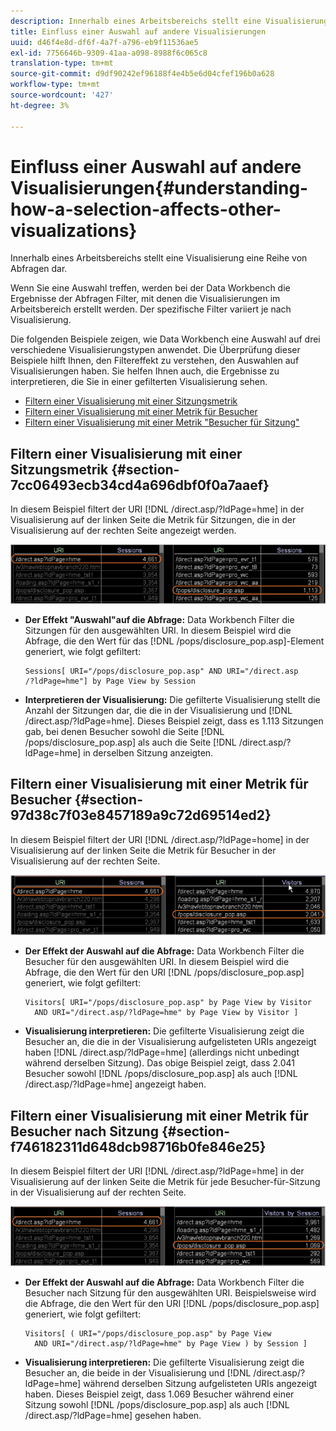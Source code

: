 ```yaml
---
description: Innerhalb eines Arbeitsbereichs stellt eine Visualisierung eine Reihe von Abfragen dar.
title: Einfluss einer Auswahl auf andere Visualisierungen
uuid: d46f4e8d-df6f-4a7f-a796-eb9f11536ae5
exl-id: 7756646b-9309-41aa-a098-8988f6c065c8
translation-type: tm+mt
source-git-commit: d9df90242ef96188f4e4b5e6d04cfef196b0a628
workflow-type: tm+mt
source-wordcount: '427'
ht-degree: 3%

---
```


# Einfluss einer Auswahl auf andere Visualisierungen{#understanding-how-a-selection-affects-other-visualizations}

Innerhalb eines Arbeitsbereichs stellt eine Visualisierung eine Reihe von Abfragen dar.

Wenn Sie eine Auswahl treffen, werden bei der Data Workbench die Ergebnisse der Abfragen Filter, mit denen die Visualisierungen im Arbeitsbereich erstellt werden. Der spezifische Filter variiert je nach Visualisierung.

Die folgenden Beispiele zeigen, wie Data Workbench eine Auswahl auf drei verschiedene Visualisierungstypen anwendet. Die Überprüfung dieser Beispiele hilft Ihnen, den Filtereffekt zu verstehen, den Auswahlen auf Visualisierungen haben. Sie helfen Ihnen auch, die Ergebnisse zu interpretieren, die Sie in einer gefilterten Visualisierung sehen.

* [Filtern einer Visualisierung mit einer Sitzungsmetrik](../../../../home/c-get-started/c-vis/c-sel-vis/c-sel-aff-vis.md#section-7cc06493ecb34cd4a696dbf0f0a7aaef)
* [Filtern einer Visualisierung mit einer Metrik für Besucher](../../../../home/c-get-started/c-vis/c-sel-vis/c-sel-aff-vis.md#section-97d38c7f03e8457189a9c72d69514ed2)
* [Filtern einer Visualisierung mit einer Metrik &quot;Besucher für Sitzung&quot;](../../../../home/c-get-started/c-vis/c-sel-vis/c-sel-aff-vis.md#section-f746182311d648dcb98716b0fe846e25)

## Filtern einer Visualisierung mit einer Sitzungsmetrik {#section-7cc06493ecb34cd4a696dbf0f0a7aaef}

In diesem Beispiel filtert der URI [!DNL /direct.asp/?ldPage=hme] in der Visualisierung auf der linken Seite die Metrik für Sitzungen, die in der Visualisierung auf der rechten Seite angezeigt werden.

![](assets/client-vis1.png)

* **Der Effekt &quot;Auswahl&quot;auf die Abfrage:** Data Workbench Filter die Sitzungen für den ausgewählten URI. In diesem Beispiel wird die Abfrage, die den Wert für das [!DNL /pops/disclosure_pop.asp]-Element generiert, wie folgt gefiltert:

   ```
   Sessions[ URI="/pops/disclosure_pop.asp" AND URI="/direct.asp
   /?ldPage=hme"] by Page View by Session
   ```

* **Interpretieren der Visualisierung:** Die gefilterte Visualisierung stellt die Anzahl der Sitzungen dar, die die in der Visualisierung und  [!DNL /direct.asp/?ldPage=hme]. Dieses Beispiel zeigt, dass es 1.113 Sitzungen gab, bei denen Besucher sowohl die Seite [!DNL /pops/disclosure_pop.asp] als auch die Seite [!DNL /direct.asp/?ldPage=hme] in derselben Sitzung anzeigten.

## Filtern einer Visualisierung mit einer Metrik für Besucher {#section-97d38c7f03e8457189a9c72d69514ed2}

In diesem Beispiel filtert der URI [!DNL /direct.asp/?ldPage=home] in der Visualisierung auf der linken Seite die Metrik für Besucher in der Visualisierung auf der rechten Seite.

![](assets/client-vis2.png)

* **Der Effekt der Auswahl auf die Abfrage:** Data Workbench Filter die Besucher für den ausgewählten URI. In diesem Beispiel wird die Abfrage, die den Wert für den URI [!DNL /pops/disclosure_pop.asp] generiert, wie folgt gefiltert:

   ```
   Visitors[ URI="/pops/disclosure_pop.asp" by Page View by Visitor 
     AND URI="/direct.asp/?ldPage=hme" by Page View by Visitor ]
   ```

* **Visualisierung interpretieren:** Die gefilterte Visualisierung zeigt die Besucher an, die die in der Visualisierung aufgelisteten URIs angezeigt haben  [!DNL /direct.asp/?ldPage=hme] (allerdings nicht unbedingt während derselben Sitzung). Das obige Beispiel zeigt, dass 2.041 Besucher sowohl [!DNL /pops/disclosure_pop.asp] als auch [!DNL /direct.asp/?ldPage=hme] angezeigt haben.

## Filtern einer Visualisierung mit einer Metrik für Besucher nach Sitzung {#section-f746182311d648dcb98716b0fe846e25}

In diesem Beispiel filtert der URI [!DNL /direct.asp/?ldPage=hme] in der Visualisierung auf der linken Seite die Metrik für jede Besucher-für-Sitzung in der Visualisierung auf der rechten Seite.

![](assets/client-vis3.png)

* **Der Effekt der Auswahl auf die Abfrage:** Data Workbench Filter die Besucher nach Sitzung für den ausgewählten URI. Beispielsweise wird die Abfrage, die den Wert für den URI [!DNL /pops/disclosure_pop.asp] generiert, wie folgt gefiltert:

   ```
   Visitors[ ( URI="/pops/disclosure_pop.asp" by Page View 
     AND URI="/direct.asp/?ldPage=hme" by Page View ) by Session ]
   ```

* **Visualisierung interpretieren:** Die gefilterte Visualisierung zeigt die Besucher an, die beide in der Visualisierung und  [!DNL /direct.asp/?ldPage=hme] während derselben Sitzung aufgelisteten URIs angezeigt haben. Dieses Beispiel zeigt, dass 1.069 Besucher während einer Sitzung sowohl [!DNL /pops/disclosure_pop.asp] als auch [!DNL /direct.asp/?ldPage=hme] gesehen haben.
